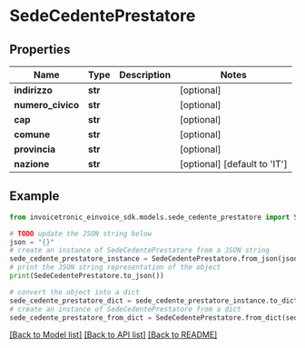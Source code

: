 # SedeCedentePrestatore


## Properties

Name | Type | Description | Notes
------------ | ------------- | ------------- | -------------
**indirizzo** | **str** |  | [optional] 
**numero_civico** | **str** |  | [optional] 
**cap** | **str** |  | [optional] 
**comune** | **str** |  | [optional] 
**provincia** | **str** |  | [optional] 
**nazione** | **str** |  | [optional] [default to 'IT']

## Example

```python
from invoicetronic_einvoice_sdk.models.sede_cedente_prestatore import SedeCedentePrestatore

# TODO update the JSON string below
json = "{}"
# create an instance of SedeCedentePrestatore from a JSON string
sede_cedente_prestatore_instance = SedeCedentePrestatore.from_json(json)
# print the JSON string representation of the object
print(SedeCedentePrestatore.to_json())

# convert the object into a dict
sede_cedente_prestatore_dict = sede_cedente_prestatore_instance.to_dict()
# create an instance of SedeCedentePrestatore from a dict
sede_cedente_prestatore_from_dict = SedeCedentePrestatore.from_dict(sede_cedente_prestatore_dict)
```
[[Back to Model list]](../README.md#documentation-for-models) [[Back to API list]](../README.md#documentation-for-api-endpoints) [[Back to README]](../README.md)


